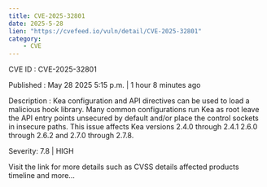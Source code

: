 ```yaml
---
title: CVE-2025-32801
date: 2025-5-28
lien: "https://cvefeed.io/vuln/detail/CVE-2025-32801"
category:
    - CVE
---
```


CVE ID : CVE-2025-32801

Published :  May 28
2025
5:15 p.m. | 1 hour
8 minutes ago

Description : Kea configuration and API directives can be used to load a malicious hook library.  Many common configurations run Kea as root
leave the API entry points unsecured by default
and/or place the control sockets in insecure paths.
This issue affects Kea versions 2.4.0 through 2.4.1
2.6.0 through 2.6.2
and 2.7.0 through 2.7.8.

Severity: 7.8 | HIGH

Visit the link for more details
such as CVSS details
affected products
timeline
and more...
